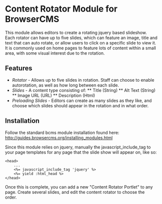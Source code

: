 # Content Rotator Module for BrowserCMS

This module allows editors to create a rotating jquery based slideshow. Each rotator can have up to five slides, which can feature an image, title and text that can auto rotate, or allow users to click on a specific slide to view it. It is commonly used on home pages to feature lots of content within a small area, with some visual interest due to the rotation.

## Features

* _Rotator_ - Allows up to five slides in rotation. Staff can choose to enable autorotation, as well as how long between each slide.
* _Slides_ - A content type consisting of:
** Title (String)
** Alt Text (String)
** Image URL (URL)
** Description (Html)
* _Preloading Slides_ - Editors can create as many slides as they like, and choose which slides should appear in the rotation and in what order.


## Installation

Follow the standard bcms module installation found here: http://guides.browsercms.org/installing_modules.html

Since this module relies on jquery, manually the javascript_include_tag to your page templates for any page that the slide show will appear on, like so:

	<head>
	    ...
		<%= javascript_include_tag 'jquery' %>
		<%= yield :html_head %>
	</head>
	
Once this is complete, you can add a new "Content Rotator Portlet" to any page. Create several slides, and edit the content rotator to choose the order.